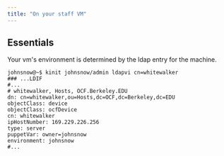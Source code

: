 ```yaml
---
title: "On your staff VM"
---
```


## Essentials

Your vm's environment is determined by the ldap entry for the machine.

    johnsnow@~$ kinit johnsnow/admin ldapvi cn=whitewalker
    ### ...LDIF
    #...
    # whitewalker, Hosts, OCF.Berkeley.EDU
    dn: cn=whitewalker,ou=Hosts,dc=OCF,dc=Berkeley,dc=EDU
    objectClass: device
    objectClass: ocfDevice
    cn: whitewalker
    ipHostNumber: 169.229.226.256
    type: server
    puppetVar: owner=johnsnow
    environment: johnsnow
    #...
